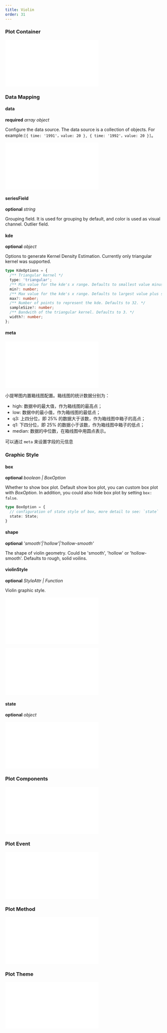 ```yaml
---
title: Violin
order: 31
---
```


### Plot Container

<embed src="@/docs/common/chart-options.en.md"></embed>

### Data Mapping

#### data

<description>**required** _array object_</description>

Configure the data source. The data source is a collection of objects. For example:`[{ time: '1991'，value: 20 }, { time: '1992'，value: 20 }]`。

<embed src="@/docs/common/xy-field.en.md"></embed>

#### seriesField

<description>**optional** _string_</description>

Grouping field. It is used for grouping by default, and color is used as visual channel.
Outlier field.

#### kde

<description>**optional** _object_</description>

Options to generate Kernel Density Estimation. Currently only triangular kernel was supported.

```ts
type KdeOptions = {
  /** Triangular kernel */
  type: 'triangular';
  /** Min value for the kde's x range. Defaults to smallest value minus some threshold. */
  min?: number;
  /** Max value for the kde's x range. Defaults to largest value plus some threshold. */
  max?: number;
  /** Number of points to represent the kde. Defaults to 32. */
  sampleSize?: number;
  /** Bandwith of the triangular kernel. Defaults to 3. */
  width?: number;
};
```

#### meta

<embed src="@/docs/common/meta.en.md"></embed>

小提琴图内置箱线图配置。箱线图的统计数据分别为：

- high: 数据中的最大值，作为箱线图的最高点；
- low: 数据中的最小值，作为箱线图的最低点；
- q3: 上四分位，即 25% 的数据大于该数，作为箱线图中箱子的高点；
- q1: 下四分位，即 25% 的数据小于该数，作为箱线图中箱子的低点；
- median: 数据的中位数，在箱线图中用圆点表示。

可以通过 `meta` 来设置字段的元信息

<playground path="more-plots/violin/demo/tooltip.ts" rid="tooltip-meta"></playground>

### Graphic Style

#### box

<description>**optional** _boolean | BoxOption_</description>

Whether to show box plot. Default show box plot, you can custom box plot with _BoxOption_. In addition, you could also hide box plot by setting `box: false`.

```ts
type BoxOption = {
  // configuration of state style of box, more detail to see: `state`
  state: State;
}
```

#### shape

<description>**optional** _'smooth'|'hollow'|'hollow-smooth'_</description>

The shape of violin geometry. Could be 'smooth', 'hollow' or 'hollow-smooth'. Defaults to rough, solid voilins.

#### violinStyle

<description>**optional** _StyleAttr | Function_</description>

Violin graphic style.

<embed src="@/docs/common/shape-style.en.md"></embed>

<embed src="@/docs/common/color.en.md"></embed>

#### state

<description>**optional** _object_</description>

<embed src="@/docs/common/state-style.en.md"></embed>

### Plot Components

<embed src="@/docs/common/common-component.en.md"></embed>

### Plot Event

<embed src="@/docs/common/events.en.md"></embed>

### Plot Method

<embed src="@/docs/common/chart-methods.en.md"></embed>

### Plot Theme

<embed src="@/docs/common/theme.en.md"></embed>
